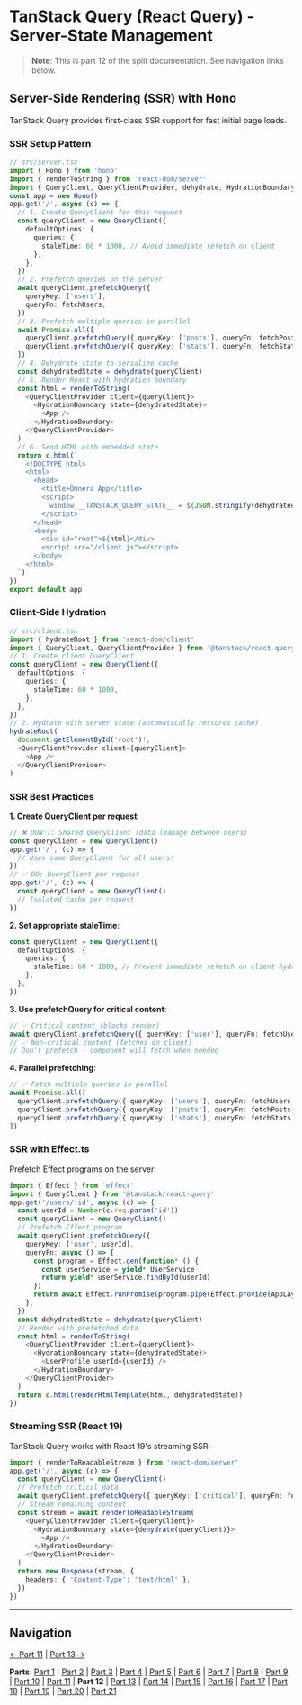 # TanStack Query (React Query) - Server-State Management

> **Note**: This is part 12 of the split documentation. See navigation links below.


## Server-Side Rendering (SSR) with Hono
TanStack Query provides first-class SSR support for fast initial page loads.

### SSR Setup Pattern
```typescript
// src/server.tsx
import { Hono } from 'hono'
import { renderToString } from 'react-dom/server'
import { QueryClient, QueryClientProvider, dehydrate, HydrationBoundary } from '@tanstack/react-query'
const app = new Hono()
app.get('/', async (c) => {
  // 1. Create QueryClient for this request
  const queryClient = new QueryClient({
    defaultOptions: {
      queries: {
        staleTime: 60 * 1000, // Avoid immediate refetch on client
      },
    },
  })
  // 2. Prefetch queries on the server
  await queryClient.prefetchQuery({
    queryKey: ['users'],
    queryFn: fetchUsers,
  })
  // 3. Prefetch multiple queries in parallel
  await Promise.all([
    queryClient.prefetchQuery({ queryKey: ['posts'], queryFn: fetchPosts }),
    queryClient.prefetchQuery({ queryKey: ['stats'], queryFn: fetchStats }),
  ])
  // 4. Dehydrate state to serialize cache
  const dehydratedState = dehydrate(queryClient)
  // 5. Render React with hydration boundary
  const html = renderToString(
    <QueryClientProvider client={queryClient}>
      <HydrationBoundary state={dehydratedState}>
        <App />
      </HydrationBoundary>
    </QueryClientProvider>
  )
  // 6. Send HTML with embedded state
  return c.html(`
    <!DOCTYPE html>
    <html>
      <head>
        <title>Omnera App</title>
        <script>
          window.__TANSTACK_QUERY_STATE__ = ${JSON.stringify(dehydratedState)}
        </script>
      </head>
      <body>
        <div id="root">${html}</div>
        <script src="/client.js"></script>
      </body>
    </html>
  `)
})
export default app
```

### Client-Side Hydration
```typescript
// src/client.tsx
import { hydrateRoot } from 'react-dom/client'
import { QueryClient, QueryClientProvider } from '@tanstack/react-query'
// 1. Create client QueryClient
const queryClient = new QueryClient({
  defaultOptions: {
    queries: {
      staleTime: 60 * 1000,
    },
  },
})
// 2. Hydrate with server state (automatically restores cache)
hydrateRoot(
  document.getElementById('root')!,
  <QueryClientProvider client={queryClient}>
    <App />
  </QueryClientProvider>
)
```

### SSR Best Practices
**1. Create QueryClient per request**:
```typescript
// ❌ DON'T: Shared QueryClient (data leakage between users)
const queryClient = new QueryClient()
app.get('/', (c) => {
  // Uses same QueryClient for all users!
})
// ✅ DO: QueryClient per request
app.get('/', (c) => {
  const queryClient = new QueryClient()
  // Isolated cache per request
})
```
**2. Set appropriate staleTime**:
```typescript
const queryClient = new QueryClient({
  defaultOptions: {
    queries: {
      staleTime: 60 * 1000, // Prevent immediate refetch on client hydration
    },
  },
})
```
**3. Use prefetchQuery for critical content**:
```typescript
// ✅ Critical content (blocks render)
await queryClient.prefetchQuery({ queryKey: ['user'], queryFn: fetchUser })
// ✅ Non-critical content (fetches on client)
// Don't prefetch - component will fetch when needed
```
**4. Parallel prefetching**:
```typescript
// ✅ Fetch multiple queries in parallel
await Promise.all([
  queryClient.prefetchQuery({ queryKey: ['users'], queryFn: fetchUsers }),
  queryClient.prefetchQuery({ queryKey: ['posts'], queryFn: fetchPosts }),
  queryClient.prefetchQuery({ queryKey: ['stats'], queryFn: fetchStats }),
])
```

### SSR with Effect.ts
Prefetch Effect programs on the server:
```typescript
import { Effect } from 'effect'
import { QueryClient } from '@tanstack/react-query'
app.get('/users/:id', async (c) => {
  const userId = Number(c.req.param('id'))
  const queryClient = new QueryClient()
  // Prefetch Effect program
  await queryClient.prefetchQuery({
    queryKey: ['user', userId],
    queryFn: async () => {
      const program = Effect.gen(function* () {
        const userService = yield* UserService
        return yield* userService.findById(userId)
      })
      return await Effect.runPromise(program.pipe(Effect.provide(AppLayer)))
    },
  })
  const dehydratedState = dehydrate(queryClient)
  // Render with prefetched data
  const html = renderToString(
    <QueryClientProvider client={queryClient}>
      <HydrationBoundary state={dehydratedState}>
        <UserProfile userId={userId} />
      </HydrationBoundary>
    </QueryClientProvider>
  )
  return c.html(renderHtmlTemplate(html, dehydratedState))
})
```

### Streaming SSR (React 19)
TanStack Query works with React 19's streaming SSR:
```typescript
import { renderToReadableStream } from 'react-dom/server'
app.get('/', async (c) => {
  const queryClient = new QueryClient()
  // Prefetch critical data
  await queryClient.prefetchQuery({ queryKey: ['critical'], queryFn: fetchCritical })
  // Stream remaining content
  const stream = await renderToReadableStream(
    <QueryClientProvider client={queryClient}>
      <HydrationBoundary state={dehydrate(queryClient)}>
        <App />
      </HydrationBoundary>
    </QueryClientProvider>
  )
  return new Response(stream, {
    headers: { 'Content-Type': 'text/html' },
  })
})
```
---


## Navigation

[← Part 11](./11-useinfinitequery-hook.md) | [Part 13 →](./13-integration-with-better-auth.md)


**Parts**: [Part 1](./01-start.md) | [Part 2](./02-overview.md) | [Part 3](./03-why-tanstack-query-for-omnera.md) | [Part 4](./04-installation.md) | [Part 5](./05-basic-setup.md) | [Part 6](./06-core-concepts.md) | [Part 7](./07-usequery-hook.md) | [Part 8](./08-integration-with-effectts.md) | [Part 9](./09-usemutation-hook.md) | [Part 10](./10-usequeries-hook.md) | [Part 11](./11-useinfinitequery-hook.md) | **Part 12** | [Part 13](./13-integration-with-better-auth.md) | [Part 14](./14-advanced-patterns.md) | [Part 15](./15-testing-with-tanstack-query.md) | [Part 16](./16-best-practices.md) | [Part 17](./17-common-pitfalls-to-avoid.md) | [Part 18](./18-performance-optimization.md) | [Part 19](./19-devtools.md) | [Part 20](./20-summary.md) | [Part 21](./21-references.md)